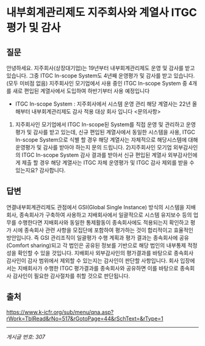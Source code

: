 # 내부회계관리제도 지주회사와 계열사 ITGC 평가 및 감사

## 질문
안녕하세요.
지주회사(상장대기업)는 19년부터 내부회계관리제도 운영 및 감사를 받고 있습니다.
그중 ITGC In-scope System도 4년째 운영평가 및 감사를 받고 있습니다. (모두 미비점 없음)
지주회사인 모기업에서 사용 중인 ITGC In-scope System 중 4개를 새로 편입된 계열사에서 도입하여 하반기부터 사용 예정입니다
* ITGC In-scope System : 지주회사에서 시스템 운영 관리
해당 계열사는 22년 올해부터 내부회계관리제도 감사 적용 대상 회사 입니다
<문의사항>
1) 지주회사인 모기업에서 ITGC In-scope된 System를 직접 운영 및 관리하고 운영평가 및 감사를 받고 있는데, 신규 편입된 계열사에서 동일한 시스템을 사용, ITGC In-scope System으로 식별 할 경우 해당 계열사는 자체적으로 해당시스템에 대해 운영평가 및 감사를 받아야 하는지 문의 드립니다.
2)지주회사인 모기업 외부감사인의 ITGC In-scope System 감사 결과를 받아서 신규 편입된 계열사 외부감사인에게 제출 할 경우 해당 계열사는 ITGC 자체 운영평가 및 ITGC 감사 제외를 받을 수 있는지요?
감사합니다.

## 답변
연결내부회계관리제도 관점에서 GSI(Global Single Instance) 방식의 시스템을 지배회사, 종속회사가 구축하여 사용하고 지배회사에서 일괄적으로 시스템 유지보수 등의 업무를 수행한다면 지배회사와 동일한 통제활동이 종속회사에도 적용되는지 확인하고 평가 시에 종속회사 관련 사항을 모집단에 포함하여 평가하는 것이 합리적이고 효율적인 방안입니다. 즉 GSI 관리조직이 일괄평가 수행 계획과 평가 결과는 종속회사에 공유(Comfort sharing)되고 각 법인은 공유된 정보를 기반으로 해당 법인의 내부통제 적정성을 확인할 수 있을 것입니다.
지배회사 외부감사인의 평가결과를 바탕으로 종속회사 감사인이 감사 범위에서 제외할 수 있는지는 감사인이 판단할 사항입니다. 회사 입장에서는 지배회사가 수행한 ITGC 평가결과를 종속회사와 공유하면 이를 바탕으로 종속회사 감사인이 필요한 감사절차를 취할 것으로 판단됩니다.

## 출처
https://www.k-icfr.org/sub/menu/qna.asp?rWork=TblRead&rNo=517&rGotoPage=44&rSchText=&rType=1

---
*게시글 번호: 307*

